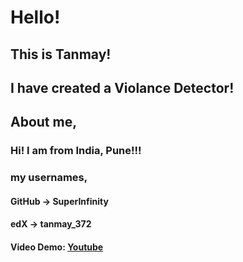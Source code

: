 # Hello!
## This is Tanmay!
## I have created a Violance Detector!

## About me,
### Hi! I am from India, Pune!!!
### my usernames,
#### GitHub -> SuperInfinity
#### edX -> tanmay_372
#### Video Demo:  [Youtube](https://youtu.be/nhnEgaxg0g8)